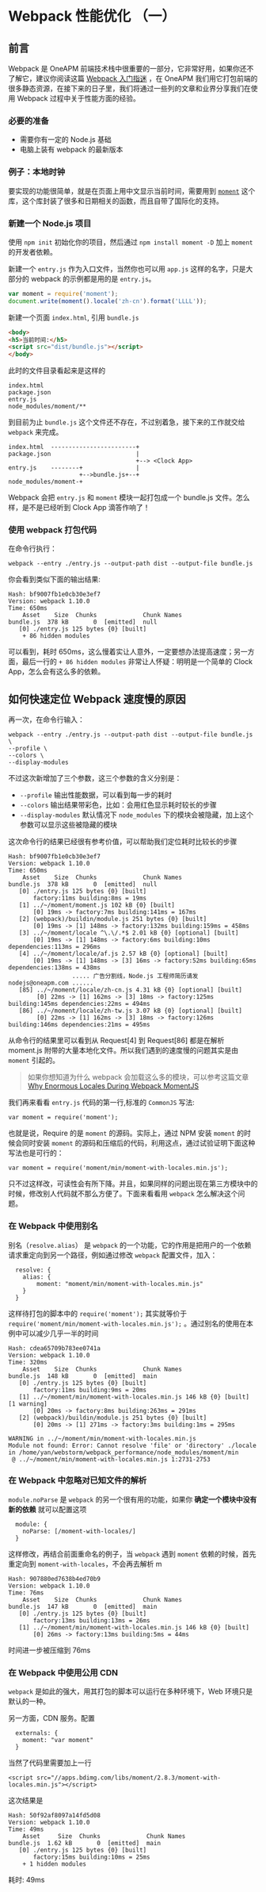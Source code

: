 # Webpack 性能优化 （一）

## 前言

Webpack 是 OneAPM 前端技术栈中很重要的一部分，它非常好用，如果你还不了解它，建议你阅读这篇 [Webpack 入门指迷](http://segmentfault.com/a/1190000002551952) 
，在 OneAPM 我们用它打包前端的很多静态资源，在接下来的日子里，我们将通过一些列的文章和业界分享我们在使用 Webpack 过程中关于性能方面的经验。

### 必要的准备

- 需要你有一定的 Node.js 基础
- 电脑上装有 webpack 的最新版本 

### 例子：本地时钟

要实现的功能很简单，就是在页面上用中文显示当前时间，需要用到 [`moment`](http://momentjs.com/) 这个库，这个库封装了很多和日期相关的函数，而且自带了国际化的支持。

### 新建一个 Node.js 项目

使用 `npm init` 初始化你的项目，然后通过 `npm install moment -D` 加上 `moment` 的开发者依赖。

新建一个 `entry.js` 作为入口文件，当然你也可以用 `app.js` 这样的名字，只是大部分的 webpack 的示例都是用的是 `entry.js`。

```js
var moment = require('moment');
document.write(moment().locale('zh-cn').format('LLLL'));
```

新建一个页面 `index.html`, 引用 `bundle.js` 

```html
<body>
<h5>当前时间:</h5>
<script src="dist/bundle.js"></script>
</body>
```

此时的文件目录看起来是这样的

```text
index.html
package.json
entry.js
node_modules/moment/**
```

到目前为止 `bundle.js` 这个文件还不存在，不过别着急，接下来的工作就交给 `webpack` 来完成。

```text
index.html  ------------------------+               
package.json                        |               
                                    +--> <Clock App>
entry.js    --------+               |               
                    +-->bundle.js+--+               
node_modules/moment-+                                                                                                      
```       

Webpack 会把 `entry.js` 和 `moment` 模块一起打包成一个 bundle.js 文件。怎么样，是不是已经听到 Clock App 滴答作响了！

### 使用 webpack 打包代码

在命令行执行：

```
webpack --entry ./entry.js --output-path dist --output-file bundle.js
```

你会看到类似下面的输出结果:

```
Hash: bf9007fb1e0cb30e3ef7
Version: webpack 1.10.0
Time: 650ms
    Asset    Size  Chunks             Chunk Names
bundle.js  378 kB       0  [emitted]  null
   [0] ./entry.js 125 bytes {0} [built]
    + 86 hidden modules
```

可以看到，耗时 650ms，这么慢着实让人意外，一定要想办法提高速度；另一方面，最后一行的 `+ 86 hidden modules` 非常让人怀疑：明明是一个简单的 Clock App，怎么会有这么多的依赖。

## 如何快速定位 Webpack 速度慢的原因

再一次，在命令行输入：

```
webpack --entry ./entry.js --output-path dist --output-file bundle.js \
--profile \
--colors \
--display-modules
```

不过这次新增加了三个参数，这三个参数的含义分别是：

- `--profile` 输出性能数据，可以看到每一步的耗时
- `--colors` 输出结果带彩色，比如：会用红色显示耗时较长的步骤
- `--display-modules` 默认情况下 `node_modules` 下的模块会被隐藏，加上这个参数可以显示这些被隐藏的模块

这次命令行的结果已经很有参考价值，可以帮助我们定位耗时比较长的步骤

```
Hash: bf9007fb1e0cb30e3ef7
Version: webpack 1.10.0
Time: 650ms
    Asset    Size  Chunks             Chunk Names
bundle.js  378 kB       0  [emitted]  null
   [0] ./entry.js 125 bytes {0} [built]
       factory:11ms building:8ms = 19ms
   [1] ../~/moment/moment.js 102 kB {0} [built]
       [0] 19ms -> factory:7ms building:141ms = 167ms
   [2] (webpack)/buildin/module.js 251 bytes {0} [built]
       [0] 19ms -> [1] 148ms -> factory:132ms building:159ms = 458ms
   [3] ../~/moment/locale ^\.\/.*$ 2.01 kB {0} [optional] [built]
       [0] 19ms -> [1] 148ms -> factory:6ms building:10ms dependencies:113ms = 296ms
   [4] ../~/moment/locale/af.js 2.57 kB {0} [optional] [built]
       [0] 19ms -> [1] 148ms -> [3] 16ms -> factory:52ms building:65ms dependencies:138ms = 438ms
                  ..... 广告分割线，Node.js 工程师简历请发 nodejs@oneapm.com ......
   [85] ../~/moment/locale/zh-cn.js 4.31 kB {0} [optional] [built]
        [0] 22ms -> [1] 162ms -> [3] 18ms -> factory:125ms building:145ms dependencies:22ms = 494ms
   [86] ../~/moment/locale/zh-tw.js 3.07 kB {0} [optional] [built]
        [0] 22ms -> [1] 162ms -> [3] 18ms -> factory:126ms building:146ms dependencies:21ms = 495ms
```

从命令行的结果里可以看到从 Request[4] 到 Request[86] 都是在解析 moment.js 附带的大量本地化文件。所以我们遇到的速度慢的问题其实是由 `moment` 引起的。

> 如果你想知道为什么 webpack 会加载这么多的模块，可以参考这篇文章 [ Why Enormous Locales During Webpack MomentJS](https://github.com/wyvernnot/webpack_performance/tree/master/moment-example/WHY_LOCALES.md)

我们再来看看 `entry.js` 代码的第一行,标准的 `CommonJS` 写法:

```
var moment = require('moment');
```

也就是说，Require 的是 `moment` 的源码。实际上，通过 NPM 安装 `moment` 的时候会同时安装 `moment` 的源码和压缩后的代码，利用这点，通过试验证明下面这种写法也是可行的：

```
var moment = require('moment/min/moment-with-locales.min.js');
```

只不过这样改，可读性会有所下降。并且，如果同样的问题出现在第三方模块中的时候，修改别人代码就不那么方便了。下面来看看用 `webpack` 怎么解决这个问题。

### 在 Webpack 中使用别名

别名（`resolve.alias`） 是 `webpack` 的一个功能，它的作用是把用户的一个依赖请求重定向到另一个路径，例如通过修改 `webpack` 配置文件，加入：

```
  resolve: {
    alias: {
        moment: "moment/min/moment-with-locales.min.js"
    }
  }
```

这样待打包的脚本中的 `require('moment');` 其实就等价于 `require('moment/min/moment-with-locales.min.js');` 。通过别名的使用在本例中可以减少几乎一半的时间

```
Hash: cdea65709b783ee0741a
Version: webpack 1.10.0
Time: 320ms
    Asset    Size  Chunks             Chunk Names
bundle.js  148 kB       0  [emitted]  main
   [0] ./entry.js 125 bytes {0} [built]
       factory:11ms building:9ms = 20ms
   [1] ../~/moment/min/moment-with-locales.min.js 146 kB {0} [built] [1 warning]
       [0] 20ms -> factory:8ms building:263ms = 291ms
   [2] (webpack)/buildin/module.js 251 bytes {0} [built]
       [0] 20ms -> [1] 271ms -> factory:3ms building:1ms = 295ms

WARNING in ../~/moment/min/moment-with-locales.min.js
Module not found: Error: Cannot resolve 'file' or 'directory' ./locale in /home/yan/webstorm/webpack_performance/node_modules/moment/min
 @ ../~/moment/min/moment-with-locales.min.js 1:2731-2753
```

### 在 Webpack 中忽略对已知文件的解析

`module.noParse` 是 `webpack` 的另一个很有用的功能，如果你 **确定一个模块中没有新的依赖** 就可以配置这项

```
  module: {
    noParse: [/moment-with-locales/]
  }
```

这样修改，再结合前面重命名的例子，当 `webpack` 遇到 `moment` 依赖的时候，首先重定向到 `moment-with-locales`，不会再去解析 m

```
Hash: 907880ed7638b4ed70b9
Version: webpack 1.10.0
Time: 76ms
    Asset    Size  Chunks             Chunk Names
bundle.js  147 kB       0  [emitted]  main
   [0] ./entry.js 125 bytes {0} [built]
       factory:13ms building:13ms = 26ms
   [1] ../~/moment/min/moment-with-locales.min.js 146 kB {0} [built]
       [0] 26ms -> factory:13ms building:5ms = 44ms
```

时间进一步被压缩到 76ms

### 在 Webpack 中使用公用 CDN

`webpack` 是如此的强大，用其打包的脚本可以运行在多种环境下，Web 环境只是默认的一种。

另一方面，CDN 服务。配置

```
  externals: {
    moment: "var moment"
  }
```

当然了代码里需要加上一行
```
<script src="//apps.bdimg.com/libs/moment/2.8.3/moment-with-locales.min.js"></script>
```

这次结果是
```
Hash: 50f92af8097a14fd5d08
Version: webpack 1.10.0
Time: 49ms
    Asset     Size  Chunks             Chunk Names
bundle.js  1.62 kB       0  [emitted]  main
   [0] ./entry.js 125 bytes {0} [built]
       factory:15ms building:10ms = 25ms
    + 1 hidden modules
``` 

耗时: 49ms